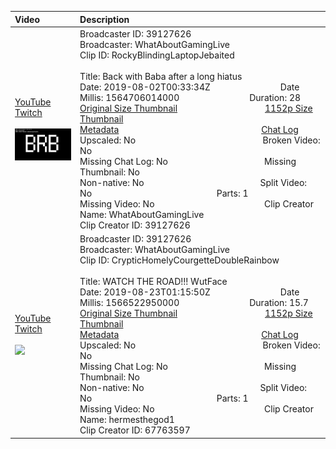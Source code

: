 |Video|Description|
|:---|:---|
|[YouTube](https://www.youtube.com/)<br>[Twitch](https://clips.twitch.tv/RockyBlindingLaptopJebaited)<br><br>[<img src="../../../../../39127626/clips/thumbnails_1152p/2019/8/1564706014000_2019_08_02T00_33_34Z_39127626_RockyBlindingLaptopJebaited_clips_thumbnails_1152p_35131471344-offset-66-preview-2048x1152.jpg" width="200">](https://www.youtube.com/)|Broadcaster ID: 39127626          Broadcaster: WhatAboutGamingLive<br>Clip ID: RockyBlindingLaptopJebaited             <br>Title: Back with Baba after a long hiatus<br>Date: 2019-08-02T00:33:34Z        Date Millis: 1564706014000        Duration: 28<br>[Original Size Thumbnail](../../../../../39127626/clips/thumbnails_orig/2019/8/1564706014000_2019_08_02T00_33_34Z_39127626_RockyBlindingLaptopJebaited_clips_thumbnails_orig_35131471344-offset-66-preview-0x0.jpg)          [1152p Size Thumbnail](../../../../../39127626/clips/thumbnails_1152p/2019/8/1564706014000_2019_08_02T00_33_34Z_39127626_RockyBlindingLaptopJebaited_clips_thumbnails_1152p_35131471344-offset-66-preview-2048x1152.jpg)<br>[Metadata](../../../../../39127626/clips/metadata/2019/8/1564706014000_2019_08_02T00_33_34Z_39127626_RockyBlindingLaptopJebaited_clip_metadata.json)                 [Chat Log](../../../../../39127626/clips/chatlogs/2019/8/2019-08-02T00_33_34Z_39127626_RockyBlindingLaptopJebaited_chat.json)<br>Upscaled: No                Broken Video: No<br>Missing Chat Log: No           Missing Thumbnail: No<br>Non-native: No              Split Video: No               Parts: 1<br>Missing Video: No              Clip Creator Name: WhatAboutGamingLive<br>Clip Creator ID: 39127626
|[YouTube](https://www.youtube.com/)<br>[Twitch](https://clips.twitch.tv/CrypticHomelyCourgetteDoubleRainbow)<br><br>[<img src="../../../../../39127626/clips/thumbnails_1152p/2019/8/1566522950000_2019_08_23T01_15_50Z_39127626_CrypticHomelyCourgetteDoubleRainbow_clips_thumbnails_1152p_AT-cm%7C520061463-preview-2048x1152.jpg" width="200">](https://www.youtube.com/)|Broadcaster ID: 39127626          Broadcaster: WhatAboutGamingLive<br>Clip ID: CrypticHomelyCourgetteDoubleRainbow             <br>Title: WATCH THE ROAD!!! WutFace<br>Date: 2019-08-23T01:15:50Z        Date Millis: 1566522950000        Duration: 15.7<br>[Original Size Thumbnail](../../../../../39127626/clips/thumbnails_orig/2019/8/1566522950000_2019_08_23T01_15_50Z_39127626_CrypticHomelyCourgetteDoubleRainbow_clips_thumbnails_orig_AT-cm%7C520061463-preview-0x0.jpg)          [1152p Size Thumbnail](../../../../../39127626/clips/thumbnails_1152p/2019/8/1566522950000_2019_08_23T01_15_50Z_39127626_CrypticHomelyCourgetteDoubleRainbow_clips_thumbnails_1152p_AT-cm%7C520061463-preview-2048x1152.jpg)<br>[Metadata](../../../../../39127626/clips/metadata/2019/8/1566522950000_2019_08_23T01_15_50Z_39127626_CrypticHomelyCourgetteDoubleRainbow_clip_metadata.json)                 [Chat Log](../../../../../39127626/clips/chatlogs/2019/8/2019-08-23T01_15_50Z_39127626_CrypticHomelyCourgetteDoubleRainbow_chat.json)<br>Upscaled: No                Broken Video: No<br>Missing Chat Log: No           Missing Thumbnail: No<br>Non-native: No              Split Video: No               Parts: 1<br>Missing Video: No              Clip Creator Name: hermesthegod1<br>Clip Creator ID: 67763597
